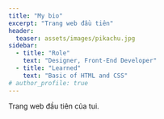 ```yaml
---
title: "My bio"
excerpt: "Trang web đầu tiên"
header:
  teaser: assets/images/pikachu.jpg
sidebar:
  - title: "Role"
    text: "Designer, Front-End Developer"
  - title: "Learned"
    text: "Basic of HTML and CSS"
# author_profile: true
---
```


Trang web đầu tiên của tui.


